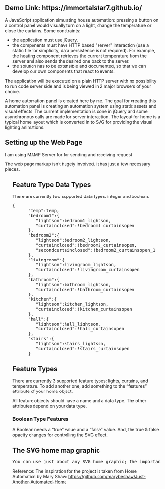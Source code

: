 <h2>Demo Link: https://immortalstar7.github.io/</h2>
<p>
 A JavaScript application simulating house automation: pressing a button on a control panel would visually turn on a light, change the temperature or close the curtains. Some constraints: 
</p>
<ul>
<li>the application must use jQuery.</li>
<li>the components must have HTTP based "server" interaction (use a static file for simplicity, data persistence is not required). For example, the heating component retrieves the current temperature from the server and also sends the desired one back to the server.</li>
<li>the solution has to be extensible and documented, so that we can develop our own components that react to events.</li>
</ul>
<p>The application will be executed on a plain HTTP server with no possibility to run code server side and is being viewed in 2 major browsers of your choice.</p>

<p>A home automation panel is created here by me. The goal for creating this automation panel is creating an automation system using static assets and visual effects. The current implementation is done in jQuery and some asynchronous calls are made for server interaction. 
The layout for home is a typical home layout which is converted in to SVG for providing the visual lighting animations.</p>

<h2>Setting up the Web Page</h2>
<p>I am using MAMP Server for for sending and receiving request</p>
<p>
The web page markup isn’t hugely involved.  It has just a few necessary pieces.
</p>
<ol>
<h2>Feature Type Data Types</h2>
<p>There are currently two supported data types: integer and boolean. </p>
<pre>
{  
      "temp":temp,
      "bedroom1":{  
         "lightson":bedroom1_lightson,
         "curtainclosed":!bedroom1_curtainsopen
      },
      "bedroom2":{  
         "lightson":bedroom2_lightson,
         "curtainclosed":!bedroom2_curtainsopen,
         "secondcurtainclosed":!bedroom2_curtainsopen_1
      },
      "livingroom":{  
         "lightson":livingroom_lightson,
         "curtainclosed":!livingroom_curtainsopen
      },
      "bathroom":{  
         "lightson":bathroom_lightson,
         "curtainclosed":!bathroom_curtainsopen
      },
      "kitchen":{  
         "lightson":kitchen_lightson,
         "curtainclosed":!kitchen_curtainsopen
      },
      "hall":{  
         "lightson":hall_lightson,
         "curtainclosed":!hall_curtainsopen
      },
      "stairs":{  
         "lightson":stairs_lightson,
         "curtainclosed":!stairs_curtainsopen
      }
</pre>
<h2>Feature Types</h2>
<p>There are currently 3 supported feature types: lights, curtains, and temperature.  To add another one, add something to the “features” attribute of your home object.
</p>
<p>
All feature objects should have a name and a data type.  The other attributes depend on your data type.
</p>
<h3>Boolean Type Features</h3>
<p>
A Boolean needs a “true” value and a “false” value.  And, the true & false opacity changes for controlling the SVG effect.
</p>

<h2>The SVG home map graphic</h2>
<pre>
You can use just about any SVG home graphic; the important thing to remember is that each room needs its own ID for animation, and each room ID needs to be labeled in the HOME JSON file.
</pre>

Reference:
The inspiration for the project is taken from Home Automation by Mary Shaw:
https://github.com/marybeshaw/Just-Another-Automated-Home
